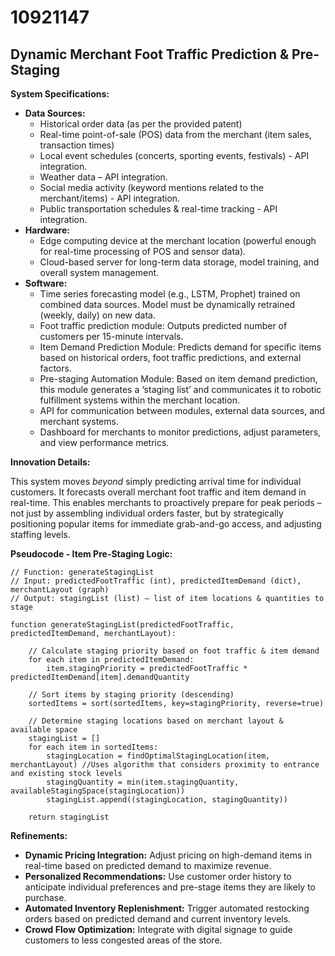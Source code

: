 # 10921147

## Dynamic Merchant Foot Traffic Prediction & Pre-Staging

**System Specifications:**

*   **Data Sources:**
    *   Historical order data (as per the provided patent)
    *   Real-time point-of-sale (POS) data from the merchant (item sales, transaction times)
    *   Local event schedules (concerts, sporting events, festivals) - API integration.
    *   Weather data – API integration.
    *   Social media activity (keyword mentions related to the merchant/items) - API integration.
    *   Public transportation schedules & real-time tracking - API integration.
*   **Hardware:**
    *   Edge computing device at the merchant location (powerful enough for real-time processing of POS and sensor data).
    *   Cloud-based server for long-term data storage, model training, and overall system management.
*   **Software:**
    *   Time series forecasting model (e.g., LSTM, Prophet) trained on combined data sources. Model must be dynamically retrained (weekly, daily) on new data.
    *   Foot traffic prediction module: Outputs predicted number of customers per 15-minute intervals.
    *   Item Demand Prediction Module: Predicts demand for specific items based on historical orders, foot traffic predictions, and external factors.
    *   Pre-staging Automation Module: Based on item demand prediction, this module generates a ‘staging list’ and communicates it to robotic fulfillment systems within the merchant location.
    *   API for communication between modules, external data sources, and merchant systems.
    *   Dashboard for merchants to monitor predictions, adjust parameters, and view performance metrics.

**Innovation Details:**

This system moves *beyond* simply predicting arrival time for individual customers. It forecasts overall merchant foot traffic and item demand in real-time. This enables merchants to proactively prepare for peak periods – not just by assembling individual orders faster, but by strategically positioning popular items for immediate grab-and-go access, and adjusting staffing levels.

**Pseudocode - Item Pre-Staging Logic:**

```
// Function: generateStagingList
// Input: predictedFootTraffic (int), predictedItemDemand (dict), merchantLayout (graph)
// Output: stagingList (list) – list of item locations & quantities to stage

function generateStagingList(predictedFootTraffic, predictedItemDemand, merchantLayout):

    // Calculate staging priority based on foot traffic & item demand
    for each item in predictedItemDemand:
        item.stagingPriority = predictedFootTraffic * predictedItemDemand[item].demandQuantity

    // Sort items by staging priority (descending)
    sortedItems = sort(sortedItems, key=stagingPriority, reverse=true)

    // Determine staging locations based on merchant layout & available space
    stagingList = []
    for each item in sortedItems:
        stagingLocation = findOptimalStagingLocation(item, merchantLayout) //Uses algorithm that considers proximity to entrance and existing stock levels
        stagingQuantity = min(item.stagingQuantity, availableStagingSpace(stagingLocation))
        stagingList.append((stagingLocation, stagingQuantity))

    return stagingList
```

**Refinements:**

*   **Dynamic Pricing Integration:** Adjust pricing on high-demand items in real-time based on predicted demand to maximize revenue.
*   **Personalized Recommendations:** Use customer order history to anticipate individual preferences and pre-stage items they are likely to purchase.
*   **Automated Inventory Replenishment:** Trigger automated restocking orders based on predicted demand and current inventory levels.
*   **Crowd Flow Optimization:** Integrate with digital signage to guide customers to less congested areas of the store.